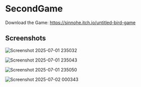 # SecondGame
Download the Game: https://sinnohe.itch.io/untitled-bird-game

## Screenshots
![Screenshot 2025-07-01 235032](https://github.com/user-attachments/assets/0f9c890d-c3e7-4317-ad95-626f119732c9)

![Screenshot 2025-07-01 235043](https://github.com/user-attachments/assets/1e319491-6658-4c83-a76e-294b23e3152d)

![Screenshot 2025-07-01 235050](https://github.com/user-attachments/assets/3cd1bb8c-8194-4704-a853-8c021333cef3)

![Screenshot 2025-07-02 000343](https://github.com/user-attachments/assets/e37cc8db-2f21-4896-8446-72d4d242fbdf)
